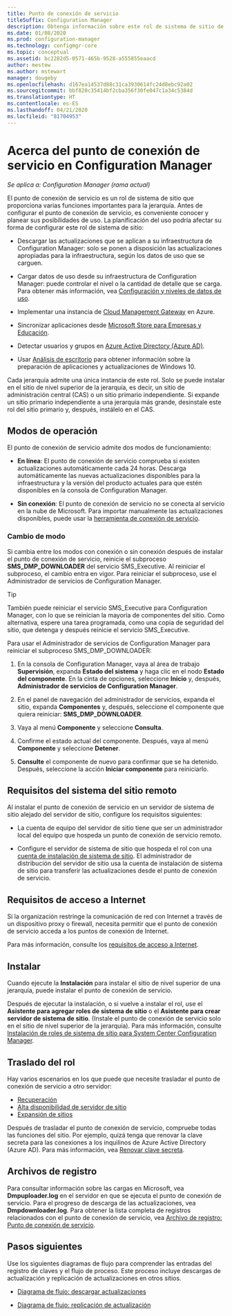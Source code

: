 ```yaml
---
title: Punto de conexión de servicio
titleSuffix: Configuration Manager
description: Obtenga información sobre este rol de sistema de sitio de Configuration Manager y comprenda y planee sus diversos usos.
ms.date: 01/08/2020
ms.prod: configuration-manager
ms.technology: configmgr-core
ms.topic: conceptual
ms.assetid: bc2282d5-0571-465b-9528-a555855eaacd
author: mestew
ms.author: mstewart
manager: dougeby
ms.openlocfilehash: d167ea14537d88c31ca3930614fc24d8ebc92a02
ms.sourcegitcommit: bbf820c35414bf2cba356f30fe047c1a34c5384d
ms.translationtype: HT
ms.contentlocale: es-ES
ms.lasthandoff: 04/21/2020
ms.locfileid: "81704953"
---
```

# <a name="about-the-service-connection-point-in-configuration-manager"></a>Acerca del punto de conexión de servicio en Configuration Manager

*Se aplica a: Configuration Manager (rama actual)*

El punto de conexión de servicio es un rol de sistema de sitio que proporciona varias funciones importantes para la jerarquía. Antes de configurar el punto de conexión de servicio, es conveniente conocer y planear sus posibilidades de uso. La planificación del uso podría afectar su forma de configurar este rol de sistema de sitio:

- Descargar las actualizaciones que se aplican a su infraestructura de Configuration Manager: solo se ponen a disposición las actualizaciones apropiadas para la infraestructura, según los datos de uso que se carguen.

- Cargar datos de uso desde su infraestructura de Configuration Manager: puede controlar el nivel o la cantidad de detalle que se carga. Para obtener más información, vea [Configuración y niveles de datos de uso](../install/setup-reference.md#bkmk_usage).

- Implementar una instancia de [Cloud Management Gateway](../../../clients/manage/cmg/plan-cloud-management-gateway.md) en Azure.

- Sincronizar aplicaciones desde [Microsoft Store para Empresas y Educación](../../../../apps/deploy-use/manage-apps-from-the-windows-store-for-business.md).

- Detectar usuarios y grupos en [Azure Active Directory (Azure AD)](about-discovery-methods.md#azureaddisc).

- Usar [Análisis de escritorio](../../../../desktop-analytics/overview.md) para obtener información sobre la preparación de aplicaciones y actualizaciones de Windows 10.

Cada jerarquía admite una única instancia de este rol. Solo se puede instalar en el sitio de nivel superior de la jerarquía, es decir, un sitio de administración central (CAS) o un sitio primario independiente. Si expande un sitio primario independiente a una jerarquía más grande, desinstale este rol del sitio primario y, después, instálelo en el CAS.

## <a name="modes-of-operation"></a><a name="bkmk_modes"></a> Modos de operación

El punto de conexión de servicio admite dos modos de funcionamiento:

- **En línea**: El punto de conexión de servicio comprueba si existen actualizaciones automáticamente cada 24 horas. Descarga automáticamente las nuevas actualizaciones disponibles para la infraestructura y la versión del producto actuales para que estén disponibles en la consola de Configuration Manager.

- **Sin conexión**: El punto de conexión de servicio no se conecta al servicio en la nube de Microsoft. Para importar manualmente las actualizaciones disponibles, puede usar la [herramienta de conexión de servicio](../../manage/use-the-service-connection-tool.md).

### <a name="change-mode"></a>Cambio de modo

Si cambia entre los modos con conexión o sin conexión después de instalar el punto de conexión de servicio, reinicie el subproceso **SMS_DMP_DOWNLOADER** del servicio SMS_Executive. Al reiniciar el subproceso, el cambio entra en vigor. Para reiniciar el subproceso, use el Administrador de servicios de Configuration Manager.

> [!TIP]
> También puede reiniciar el servicio SMS_Executive para Configuration Manager, con lo que se reinician la mayoría de componentes del sitio. Como alternativa, espere una tarea programada, como una copia de seguridad del sitio, que detenga y después reinicie el servicio SMS_Executive.

Para usar el Administrador de servicios de Configuration Manager para reiniciar el subproceso SMS_DMP_DOWNLOADER:

1. En la consola de Configuration Manager, vaya al área de trabajo **Supervisión**, expanda **Estado del sistema** y haga clic en el nodo **Estado del componente**. En la cinta de opciones, seleccione **Inicio** y, después, **Administrador de servicios de Configuration Manager**.

1. En el panel de navegación del administrador de servicios, expanda el sitio, expanda **Componentes** y, después, seleccione el componente que quiera reiniciar: **SMS_DMP_DOWNLOADER**.

1. Vaya al menú **Componente** y seleccione **Consulta**.

1. Confirme el estado actual del componente. Después, vaya al menú **Componente** y seleccione **Detener**.  

1. **Consulte** el componente de nuevo para confirmar que se ha detenido. Después, seleccione la acción **Iniciar componente** para reiniciarlo.

## <a name="remote-site-system-requirements"></a>Requisitos del sistema del sitio remoto

Al instalar el punto de conexión de servicio en un servidor de sistema de sitio alejado del servidor de sitio, configure los requisitos siguientes:

- La cuenta de equipo del servidor de sitio tiene que ser un administrador local del equipo que hospeda un punto de conexión de servicio remoto.

- Configure el servidor de sistema de sitio que hospeda el rol con una [cuenta de instalación de sistema de sitio](../../../plan-design/hierarchy/accounts.md#site-system-installation-account). El administrador de distribución del servidor de sitio usa la cuenta de instalación de sistema de sitio para transferir las actualizaciones desde el punto de conexión de servicio.

## <a name="internet-access-requirements"></a><a name="bkmk_urls"></a> Requisitos de acceso a Internet

Si la organización restringe la comunicación de red con Internet a través de un dispositivo proxy o firewall, necesita permitir que el punto de conexión de servicio acceda a los puntos de conexión de Internet.

Para más información, consulte los [requisitos de acceso a Internet](../../../plan-design/network/internet-endpoints.md#bkmk_scp).

## <a name="install"></a>Instalar

Cuando ejecute la **Instalación** para instalar el sitio de nivel superior de una jerarquía, puede instalar el punto de conexión de servicio.

Después de ejecutar la instalación, o si vuelve a instalar el rol, use el **Asistente para agregar roles de sistema de sitio** o el **Asistente para crear servidor de sistema de sitio**. (Instale el punto de conexión de servicio solo en el sitio de nivel superior de la jerarquía). Para más información, consulte [Instalación de roles de sistema de sitio para System Center Configuration Manager](install-site-system-roles.md).

## <a name="move-the-role"></a><a name="bkmk_move"></a> Traslado del rol

<!-- SCCMDocs#922 -->
Hay varios escenarios en los que puede que necesite trasladar el punto de conexión de servicio a otro servidor:

- [Recuperación](../../manage/recover-sites.md)
- [Alta disponibilidad de servidor de sitio](site-server-high-availability.md)
- [Expansión de sitios](../install/use-the-setup-wizard-to-install-sites.md#bkmk_expand)

Después de trasladar el punto de conexión de servicio, compruebe todas las funciones del sitio. Por ejemplo, quizá tenga que renovar la clave secreta para las conexiones a los inquilinos de Azure Active Directory (Azure AD). Para más información, vea [Renovar clave secreta](azure-services-wizard.md#bkmk_renew).

## <a name="log-files"></a>Archivos de registro

Para consultar información sobre las cargas en Microsoft, vea **Dmpuploader.log** en el servidor en que se ejecuta el punto de conexión de servicio. Para el progreso de descarga de las actualizaciones, vea **Dmpdownloader.log**. Para obtener la lista completa de registros relacionados con el punto de conexión de servicio, vea [Archivo de registro: Punto de conexión de servicio](../../../plan-design/hierarchy/log-files.md#BKMK_WITLog).

## <a name="next-steps"></a>Pasos siguientes

Use los siguientes diagramas de flujo para comprender las entradas del registro de claves y el flujo de proceso. Este proceso incluye descargas de actualización y replicación de actualizaciones en otros sitios.

- [Diagrama de flujo: descargar actualizaciones](../../manage/download-updates-flowchart.md)

- [Diagrama de flujo: replicación de actualización](../../manage/update-replication-flowchart.md)
